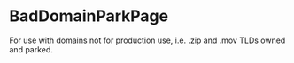 # BadDomainParkPage
For use with domains not for production use, i.e. .zip and .mov TLDs owned and parked.
